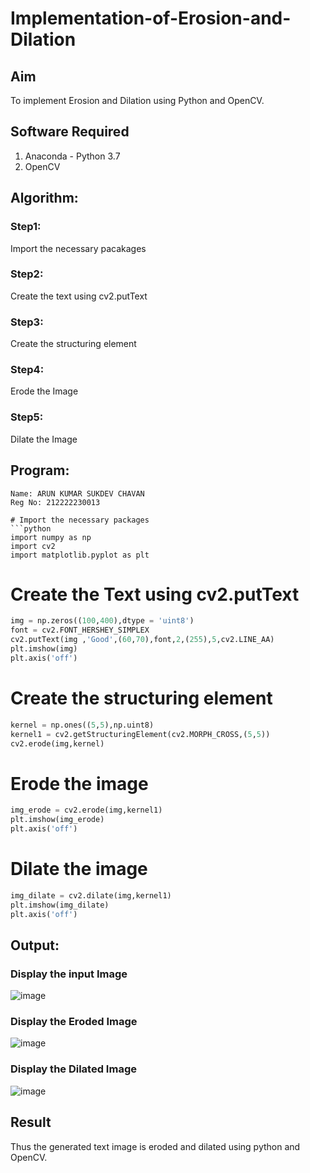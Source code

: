 # Implementation-of-Erosion-and-Dilation
## Aim
To implement Erosion and Dilation using Python and OpenCV.
## Software Required
1. Anaconda - Python 3.7
2. OpenCV
## Algorithm:
### Step1:
Import the necessary pacakages

### Step2:
Create the text using cv2.putText

### Step3:
Create the structuring element

### Step4:
Erode the Image

### Step5:
Dilate the Image

 
## Program:
```
Name: ARUN KUMAR SUKDEV CHAVAN
Reg No: 212222230013

# Import the necessary packages
```python
import numpy as np
import cv2
import matplotlib.pyplot as plt
```


# Create the Text using cv2.putText
```python
img = np.zeros((100,400),dtype = 'uint8')
font = cv2.FONT_HERSHEY_SIMPLEX
cv2.putText(img ,'Good',(60,70),font,2,(255),5,cv2.LINE_AA)
plt.imshow(img)
plt.axis('off')
```


# Create the structuring element
```python
kernel = np.ones((5,5),np.uint8)
kernel1 = cv2.getStructuringElement(cv2.MORPH_CROSS,(5,5))
cv2.erode(img,kernel)
```


# Erode the image
```python
img_erode = cv2.erode(img,kernel1)
plt.imshow(img_erode)
plt.axis('off')
```



# Dilate the image
```python
img_dilate = cv2.dilate(img,kernel1)
plt.imshow(img_dilate)
plt.axis('off')
```
## Output:

### Display the input Image
![image](https://github.com/Gokul0117/erosion--dilation/assets/121165938/fd742812-32bd-4590-808e-ba0ce7b21c42)


### Display the Eroded Image
![image](https://github.com/Gokul0117/erosion--dilation/assets/121165938/85f9d0af-fc2a-4eb4-a183-d31e715cec16)


### Display the Dilated Image
![image](https://github.com/Gokul0117/erosion--dilation/assets/121165938/e669b7dd-b458-4024-87b2-71e880e4895a)


## Result
Thus the generated text image is eroded and dilated using python and OpenCV.
